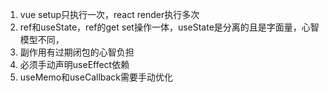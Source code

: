 1. vue setup只执行一次，react render执行多次
2. ref和useState，ref的get set操作一体，useState是分离的且是字面量，心智模型不同，
3. 副作用有过期闭包的心智负担
4. 必须手动声明useEffect依赖
5. useMemo和useCallback需要手动优化